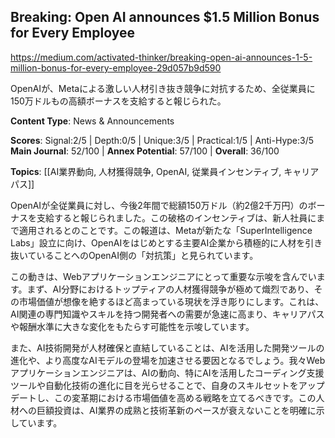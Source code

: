 ## Breaking: Open AI announces $1.5 Million Bonus for Every Employee

https://medium.com/activated-thinker/breaking-open-ai-announces-1-5-million-bonus-for-every-employee-29d057b9d590

OpenAIが、Metaによる激しい人材引き抜き競争に対抗するため、全従業員に150万ドルもの高額ボーナスを支給すると報じられた。

**Content Type**: News & Announcements

**Scores**: Signal:2/5 | Depth:0/5 | Unique:3/5 | Practical:1/5 | Anti-Hype:3/5
**Main Journal**: 52/100 | **Annex Potential**: 57/100 | **Overall**: 36/100

**Topics**: [[AI業界動向, 人材獲得競争, OpenAI, 従業員インセンティブ, キャリアパス]]

OpenAIが全従業員に対し、今後2年間で総額150万ドル（約2億2千万円）のボーナスを支給すると報じられました。この破格のインセンティブは、新人社員にまで適用されるとのことです。この報道は、Metaが新たな「SuperIntelligence Labs」設立に向け、OpenAIをはじめとする主要AI企業から積極的に人材を引き抜いていることへのOpenAI側の「対抗策」と見られています。

この動きは、Webアプリケーションエンジニアにとって重要な示唆を含んでいます。まず、AI分野におけるトップティアの人材獲得競争が極めて熾烈であり、その市場価値が想像を絶するほど高まっている現状を浮き彫りにします。これは、AI関連の専門知識やスキルを持つ開発者への需要が急速に高まり、キャリアパスや報酬水準に大きな変化をもたらす可能性を示唆しています。

また、AI技術開発が人材確保と直結していることは、AIを活用した開発ツールの進化や、より高度なAIモデルの登場を加速させる要因となるでしょう。我々Webアプリケーションエンジニアは、AIの動向、特にAIを活用したコーディング支援ツールや自動化技術の進化に目を光らせることで、自身のスキルセットをアップデートし、この変革期における市場価値を高める戦略を立てるべきです。この人材への巨額投資は、AI業界の成熟と技術革新のペースが衰えないことを明確に示しています。